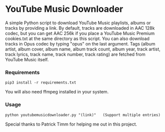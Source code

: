 # YouTube Music Downloader
A simple Python script to download YouTube Music playlists, albums or tracks by providing a link.
By default, tracks are downloaded in AAC 128k codec, but you can get AAC 256k if you place a YouTube Music Premium cookies.txt at the same directory as this script.
You can also download tracks in Opus codec by typing "opus" on the last argument.
Tags (album artist, album cover, album name, album track count, album year, track artist, track lyrics, track name, track number, track rating) are fetched from YouTube Music itself.

### Requirements
    pip3 install -r requirements.txt
You will also need ffmpeg installed in your system.

### Usage
    python youtubemusicdownloader.py "(link)"   (Support multiple entries)

Special thanks to Patrick Timm for helping me out in this project.
